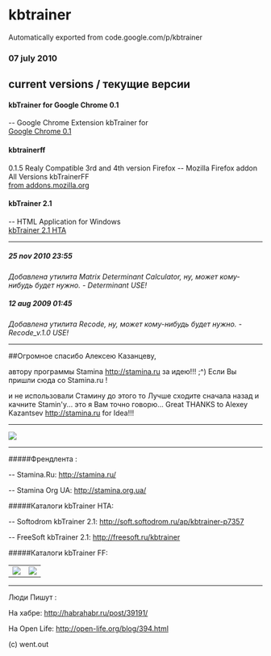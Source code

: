 # kbtrainer
Automatically exported from code.google.com/p/kbtrainer


### 07 july 2010
 
## current versions / текущие версии

#### kbTrainer for Google Chrome 0.1

-- Google Chrome Extension kbTrainer for <br><a href="https://github.com/wentout/kbtrainer/blob/master/binaries/kbTrainer_0.1.crx" target="_blank" download>Google Chrome 0.1</a>

#### kbtrainerff

0.1.5 Realy Compatible 3rd and 4th version Firefox
-- Mozilla Firefox addon All Versions kbTrainerFF <br><a href="https://addons.mozilla.org/en-US/firefox/addon/14396" target="_blank" download>from addons.mozilla.org</a>


#### kbTrainer 2.1
-- HTML Application for Windows <br><a href="https://github.com/wentout/kbtrainer/blob/master/binaries/kbTrainer%201.21.zip" target="_blank" download>kbTrainer 2.1 HTA</a>



---

##### 25 nov 2010 23:55
*Добавлена утилита Matrix Determinant Calculator, ну, может кому-нибудь будет нужно. - Determinant USE!*

##### 12 aug 2009 01:45
*Добавлена утилита Recode, ну, может кому-нибудь будет нужно. - Recode_v.1.0 USE!*

---

##Огромное спасибо Алексею Казанцеву,

автору программы Stamina http://stamina.ru за идею!!! ;^)
Если Вы пришли сюда со Stamina.ru !

и не использовали Стамину до этого 
то Лучше сходите сначала назад и качните Stamin'у... 
это я Вам точно говорю...
Great THANKS to Alexey Kazantsev http://stamina.ru for Idea!!! 

---

<a href="http://www.klavogonki.ru/profile/36071" target="_blank"><img src="http://img.klavogonki.ru/sign/36071.gif"></a>

---

#####Френдлента :

-- Stamina.Ru: http://stamina.ru/

-- Stamina Org UA: http://stamina.org.ua/

#####Каталоги kbTrainer HTA:

-- Softodrom kbTrainer 2.1: http://soft.softodrom.ru/ap/kbtrainer-p7357

-- FreeSoft kbTrainer 2.1: http://freesoft.ru/kbtrainer

#####Каталоги kbTrainer FF:

<table border="0" cellspacing="10">
<tr><td>
<a href="http://download.famouswhy.com/kbtrainer_ff/" target="_blank"><img src="http://download.famouswhy.com/awards/Famous_Software_Award_Logo2.png"></a>
</td><td>
<a href="http://www.softportal.com/software-12638-kbtrainer-ff.html" target="_blank"><img src="http://www.softportal.com/img/informers/info_12638_ocean.jpg"></a>

</td></tr></table>

---

Люди Пишут :

На хабре: http://habrahabr.ru/post/39191/

На Open Life: http://open-life.org/blog/394.html

(c) went.out
	
